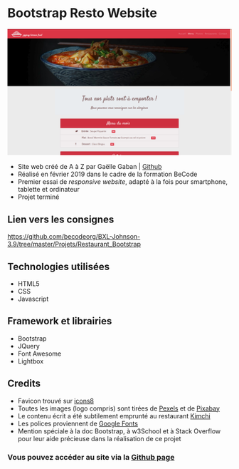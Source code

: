 # Bootstrap Resto Website

![Capture d'écran du site](/assets/img/screen.png "Screenshot")

* Site web créé de A à Z par Gaëlle Gaban | [Github](https://github.com/Gaellga)    
* Réalisé en février 2019 dans le cadre de la formation BeCode  
* Premier essai de *responsive website*, adapté à la fois pour smartphone, tablette et ordinateur
* Projet terminé 

## Lien vers les consignes
https://github.com/becodeorg/BXL-Johnson-3.9/tree/master/Projets/Restaurant_Bootstrap


## Technologies utilisées 

* HTML5
* CSS
* Javascript  

## Framework et librairies
* Bootstrap
* JQuery
* Font Awesome
* Lightbox

## Credits
* Favicon trouvé sur [icons8](https://icons8.com/icons/set/favicon)    
* Toutes les images (logo compris) sont tirées de [Pexels](https://www.pexels.com/) et de [Pixabay](https://pixabay.com/)   
* Le contenu écrit a été subtilement emprunté au restaurant [Kimchi](http://www.kimchi.lu/)   
* Les polices proviennent de [Google Fonts](https://fonts.google.com/)   
* Mention spéciale à la doc Bootstrap, à w3School et à Stack Overflow pour leur aide précieuse dans la réalisation de ce projet
  
### Vous pouvez accéder au site via la [Github page](https://gaellga.github.io/bootstrap-resto-website/)
